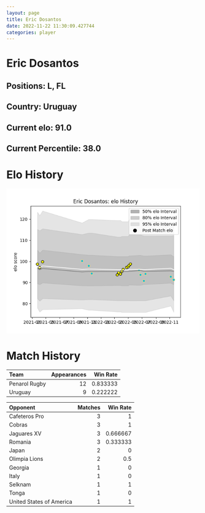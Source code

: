 ```yaml
---  
layout: page  
title: Eric Dosantos  
date: 2022-11-22 11:30:09.427744  
categories: player  
---
```

# Eric Dosantos

## Positions: L, FL

## Country: Uruguay

## Current elo: 91.0

## Current Percentile: 38.0

# Elo History


![elo history](history_EricDosantos.png)
# Match History


| Team          |   Appearances |   Win Rate |
|:--------------|--------------:|-----------:|
| Penarol Rugby |            12 |   0.833333 |
| Uruguay       |             9 |   0.222222 |

| Opponent                 |   Matches |   Win Rate |
|:-------------------------|----------:|-----------:|
| Cafeteros Pro            |         3 |   1        |
| Cobras                   |         3 |   1        |
| Jaguares XV              |         3 |   0.666667 |
| Romania                  |         3 |   0.333333 |
| Japan                    |         2 |   0        |
| Olimpia Lions            |         2 |   0.5      |
| Georgia                  |         1 |   0        |
| Italy                    |         1 |   0        |
| Selknam                  |         1 |   1        |
| Tonga                    |         1 |   0        |
| United States of America |         1 |   1        |